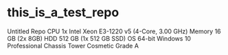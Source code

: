 # this_is_a_test_repo
Untitled Repo
CPU 1x Intel Xeon E3-1220 v5 (4-Core, 3.00 GHz) Memory 16 GB (2x 8GB) HDD 512 GB (1x 512 GB SSD) OS 64-bit Windows 10 Professional Chassis Tower Cosmetic Grade A
